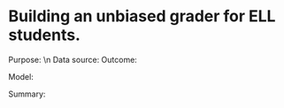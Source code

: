 # Building an unbiased grader for ELL students. 
Purpose: \n
Data source: 
Outcome: 

Model: 

Summary: 
